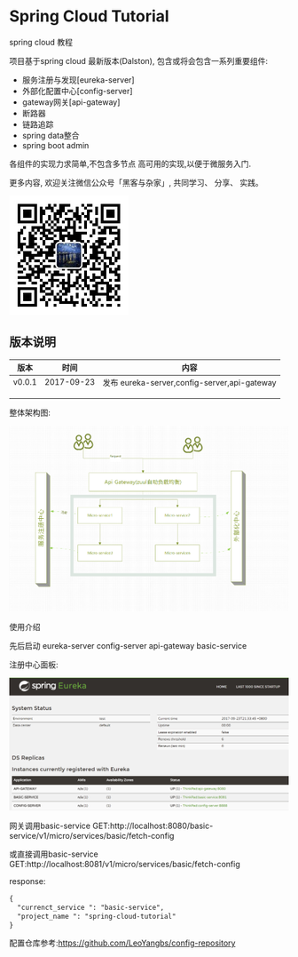 # Spring Cloud Tutorial

spring cloud 教程

项目基于spring cloud 最新版本(Dalston), 包含或将会包含一系列重要组件:

- 服务注册与发现[eureka-server]
- 外部化配置中心[config-server]
- gateway网关[api-gateway]
- 断路器
- 链路追踪
- spring data整合
- spring boot admin

各组件的实现力求简单,不包含多节点 高可用的实现,以便于微服务入门.

更多内容, 欢迎关注微信公众号「黑客与杂家」, 共同学习、 分享、 实践。 

![sub](https://github.com/LeoYangbs/spring-cloud-tutorial/blob/master/docs/img/sub.jpg)

## 版本说明

| 版本     | 时间         | 内容                                       |
| ------ | ---------- | ---------------------------------------- |
| v0.0.1 | 2017-09-23 | 发布 eureka-server,config-server,api-gateway |
|        |            |                                          |
|        |            |                                          |
|        |            |                                          |

整体架构图:

![微服务架构](https://github.com/LeoYangbs/spring-cloud-tutorial/blob/master/docs/img/%E5%BE%AE%E6%9C%8D%E5%8A%A1%E6%9E%B6%E6%9E%84.png)

使用介绍

先后启动 eureka-server config-server api-gateway basic-service

注册中心面板:

![eureka](https://github.com/LeoYangbs/spring-cloud-tutorial/blob/master/docs/img/eureka.png)

网关调用basic-service GET:http://localhost:8080/basic-service/v1/micro/services/basic/fetch-config

或直接调用basic-service GET:http://localhost:8081/v1/micro/services/basic/fetch-config


response:

```
{
  "currenct_service ": "basic-service",
  "project_name ": "spring-cloud-tutorial"
}
```

配置仓库参考:https://github.com/LeoYangbs/config-repository






